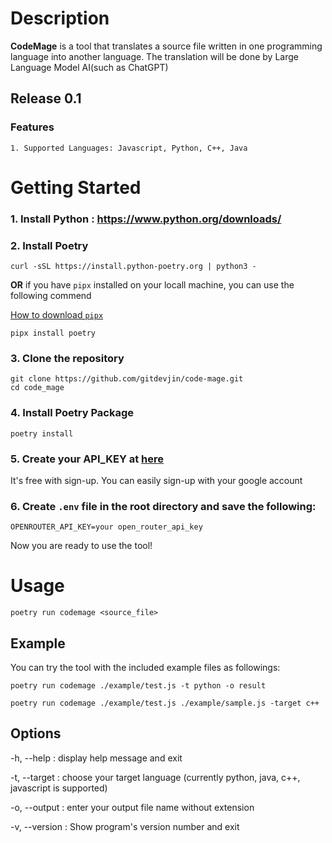 # Description
**CodeMage** is a tool that translates a source file written in one programming language into another language.
The translation will be done by Large Language Model AI(such as ChatGPT)

## Release 0.1

### Features
    1. Supported Languages: Javascript, Python, C++, Java



# Getting Started

### 1. Install Python : https://www.python.org/downloads/

### 2. Install Poetry

```console
curl -sSL https://install.python-poetry.org | python3 -
```

**OR** if you have `pipx` installed on your locall machine, you can use the following commend

[How to download `pipx`](https://github.com/pypa/pipx)

```console
pipx install poetry
```

### 3. Clone the repository
```console
git clone https://github.com/gitdevjin/code-mage.git
cd code_mage
```

### 4. Install Poetry Package
```console
poetry install
```

### 5. Create your API_KEY at [here](https://openrouter.ai/docs/api-keys)
It's free with sign-up. You can easily sign-up with your google account

### 6. Create `.env` file in the root directory and save the following:
```
OPENROUTER_API_KEY=your open_router_api_key
```


Now you are ready to use the tool!

# Usage

```console
poetry run codemage <source_file>
```

## Example
You can try the tool with the included example files as followings:

```console
poetry run codemage ./example/test.js -t python -o result
```

```console
poetry run codemage ./example/test.js ./example/sample.js -target c++
```

## Options

-h, --help : display help message and exit

-t, --target : choose your target language (currently python, java, c++, javascript is supported)

-o, --output : enter your output file name without extension

-v, --version : Show program's version number and exit

